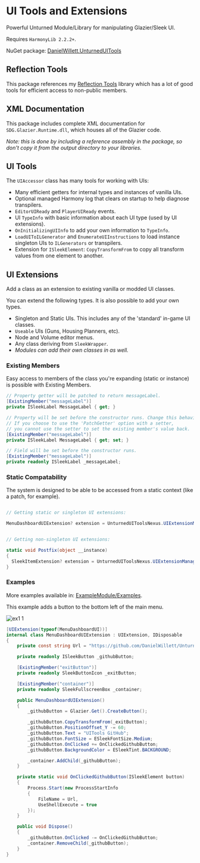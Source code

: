 # UI Tools and Extensions

Powerful Unturned Module/Library for manipulating Glazier/Sleek UI.

Requires `HarmonyLib 2.2.2+`.

NuGet package: [DanielWillett.UnturnedUITools](https://www.nuget.org/packages/DanielWillett.UnturnedUITools)

## Reflection Tools
This package references my [Reflection Tools](https://github.com/DanielWillett/ReflectionTools) library which has a lot of good tools for efficient access to non-public members.

## XML Documentation
This package includes complete XML documentation for `SDG.Glazier.Runtime.dll`, which houses all of the Glazier code.

*Note: this is done by including a reference assembly in the package, so don't copy it from the output directory to your libraries.*

## UI Tools
The `UIAccessor` class has many tools for working with UIs:
* Many efficient getters for internal types and instances of vanilla UIs.
* Optional managed Harmony log that clears on startup to help diagnose transpilers.
* `EditorUIReady` and `PlayerUIReady` events.
* UI `TypeInfo` with basic information about each UI type (used by UI extensions).
* `OnInitializingUIInfo` to add your own information to `TypeInfo`.
* `LoadUIToILGenerator` and `EnumerateUIInstructions` to load instance singleton UIs to `ILGenerators` or transpilers.
* Extension for `ISleekElement`: `CopyTransformFrom` to copy all transform values from one element to another.

## UI Extensions
Add a class as an extension to existing vanilla or modded UI classes.

You can extend the following types. It is also possible to add your own types.
* Singleton and Static UIs. This includes any of the 'standard' in-game UI classes.
* `Useable` UIs (Guns, Housing Planners, etc).
* Node and Volume editor menus.
* Any class deriving from `SleekWrapper`.
* *Modules can add their own classes in as well.*

### Existing Members
Easy access to members of the class you're expanding (static or instance) is possible with Existing Members.
```cs
// Property getter will be patched to return messageLabel.
[ExistingMember("messageLabel")]
private ISleekLabel MessageLabel { get; }

// Property will be set before the constructor runs. Change this behavior with the 'InitializeMode' attribute property.
// If you choose to use the 'PatchGetter' option with a setter,
// you cannot use the setter to set the existing member's value back.
[ExistingMember("messageLabel")]
private ISleekLabel MessageLabel { get; set; }

// Field will be set before the constructor runs.
[ExistingMember("messageLabel")]
private readonly ISleekLabel _messageLabel;
```

### Static Compatability
The system is designed to be able to be accessed from a static context (like a patch, for example).
```cs

// Getting static or singleton UI extensions:

MenuDashboardUIExtension? extension = UnturnedUIToolsNexus.UIExtensionManager.GetInstance<MenuDashboardUIExtension>();


// Getting non-singleton UI extensions:

static void Postfix(object __instance)
{
  SleekItemExtension? extension = UnturnedUIToolsNexus.UIExtensionManager.GetInstance<SleekItemExtension>(__instance);
}
```

### Examples

More examples available in: [ExampleModule/Examples](https://github.com/DanielWillett/UnturnedUITools/tree/master/ExampleModule/Examples).

This example adds a button to the bottom left of the main menu.

![ex1 1](https://github.com/DanielWillett/UnturnedUITools/assets/12886600/fac55ccd-e7be-4e2e-9bf7-2ab1015483f6)

```cs
[UIExtension(typeof(MenuDashboardUI))]
internal class MenuDashboardUIExtension : UIExtension, IDisposable
{
    private const string Url = "https://github.com/DanielWillett/UnturnedUITools";

    private readonly ISleekButton _githubButton;

    [ExistingMember("exitButton")]
    private readonly SleekButtonIcon _exitButton;

    [ExistingMember("container")]
    private readonly SleekFullscreenBox _container;

    public MenuDashboardUIExtension()
    {
        _githubButton = Glazier.Get().CreateButton();

        _githubButton.CopyTransformFrom(_exitButton);
        _githubButton.PositionOffset_Y -= 60;
        _githubButton.Text = "UITools GitHub";
        _githubButton.FontSize = ESleekFontSize.Medium;
        _githubButton.OnClicked += OnClickedGithubButton;
        _githubButton.BackgroundColor = ESleekTint.BACKGROUND;

        _container.AddChild(_githubButton);
    }

    private static void OnClickedGithubButton(ISleekElement button)
    {
        Process.Start(new ProcessStartInfo
        {
            FileName = Url,
            UseShellExecute = true
        });
    }

    public void Dispose()
    {
        _githubButton.OnClicked -= OnClickedGithubButton;
        _container.RemoveChild(_githubButton);
    }
}
```
